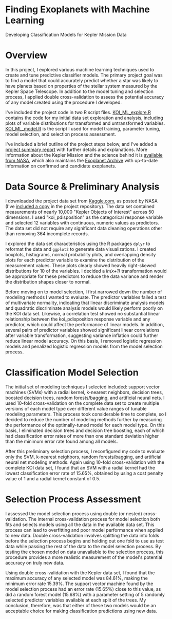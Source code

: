 # Finding Exoplanets with Machine Learning

Developing Classification Models for Kepler Mission Data

# Overview

In this project, I explored various machine learning techniques used to create and tune predictive classifier models. The primary project goal was to find a model that could accurately predict whether a star was likely to have planets based on properties of the stellar system measured by the Kepler Space Telescope. In addition to the model tuning and selection process, I applied double cross-validation to assess the potential accuracy of any model created using the procedure I developed.

I've included the project code in two R script files. [KOI_ML_explore.R](KOI_ML_explore.R) contains the code for my initial data set exploration and analysis, including plots of variable distributions for transformed and untransformed variables. [KOI_ML_model.R](KOI_ML_model.R) is the script I used for model training, parameter tuning, model selection, and selection process assessment.

I've included a brief outline of the project steps below, and I've added a [project summary report](Kepler%20Project%20Summary.pdf) with further details and explanations. More information about the Kepler Mission and the science behind it is [available from NASA](https://www.nasa.gov/mission_pages/kepler/overview/index.html), which also maintains the [Exoplanet Archive](https://exoplanetarchive.ipac.caltech.edu/index.html) with up-to-date information on confirmed and candidate exoplanets.

# Data Source & Preliminary Analysis

I downloaded the project data set from [Kaggle.com](https://www.kaggle.com/nasa/kepler-exoplanet-search-results), as posted by NASA (I've [included a copy](KOI_data.csv) in the project repository). The data set contained measurements of nearly 10,000 "Kepler Objects of Interest" across 50 dimensions. I used "koi_pdisposition" as the categorical response variable and selected 12 variables with continuous, numeric values as predictors. The data set did not require any significant data cleaning operations other than removing 364 incomplete records.

I explored the data set characteristics using the R packages `dplyr` to reformat the data and `ggplot2` to generate data visualizations. I created boxplots, histograms, normal probability plots, and overlapping density plots for each predictor variable to examine the distribution of the measurement values. These plots clearly showed heavily right-skewed distributions for 10 of the variables. I decided a *ln(x+1)* transformation would be appropriate for these predictors to reduce the data variance and render the distribution shapes closer to normal.

Before moving on to model selection, I first narrowed down the number of modeling methods I wanted to evaluate. The predictor variables failed a test of multivariate normality, indicating that linear discriminate analysis models and quadratic discriminate analysis models would likely perform poorly on the KOI data set. Likewise, a correlation test showed no substantial linear relationship between the koi_pdisposition response variable and any predictor, which could affect the performance of linear models. In addition, several pairs of predictor variables showed significant linear correlations after variable transformation, suggesting variance inflation could further reduce linear model accuracy. On this basis, I removed logistic regression models and penalized logistic regression models from the model selection process.  

# Classification Model Selection

The initial set of modeling techniques I selected included: support vector machines (SVMs) with a radial kernel, k-nearest neighbors, decision trees, boosted decision trees, random forests/bagging, and artificial neural nets. I used 10-fold cross-validation on the complete data set to create multiple versions of each model type over different value ranges of tunable modeling parameters. This process took considerable time to complete, so I decided to reduce the number of modeling methods further by measuring the performance of the optimally-tuned model for each model type. On this basis, I eliminated decision trees and decision tree boosting, each of which had classification error rates of more than one standard deviation higher than the minimum error rate found among all models.

After this preliminary selection process, I reconfigured my code to evaluate only the SVM, k-nearest neighbors, random forests/bagging, and artificial neural net modeling methods. Again using 10-fold cross-validation with the complete KOI data set, I found that an SVM with a radial kernel had the lowest classification error rate of 15.65%, obtained by using a cost penalty value of 1 and a radial kernel constant of 0.5. 

# Selection Process Assessment

I assessed the model selection process using double (or nested) cross-validation. The internal cross-validation process for model selection both fits and selects models using all the data in the available data set. This process can lead to overfitting and poor model performance when applied to new data. Double cross-validation involves splitting the data into folds before the selection process begins and holding out one fold to use as test data while passing the rest of the data to the model selection process. By testing the chosen model on data unavailable to the selection process, this procedure provides a more realistic measurement of the model's potential accuracy on truly new data.

Using double cross-validation with the Kepler data set, I found that the maximum accuracy of any selected model was 84.61%, making the minimum error rate 15.39%. The support vector machine found by the model selection process had an error rate (15.65%) close to this value, as did a random forest model (15.68%) with a parameter setting of 5 randomly selected predictor variables available at each split of the trees. My conclusion, therefore, was that either of these two models would be an acceptable choice for making classification predictions using new data.
